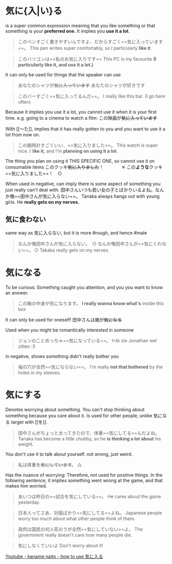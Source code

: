 # 気に{入|い}る
is a super common expression meaning that you like something or that something is your **preferred one**. It implies you **use it a lot**.
>このペンすごく書きやすいんですよ、だからすごく==気に入っています==。
>This pen writes super comfortably, so I particularly **like it**.

>このバソコンは==私のお気に入りです==
>This PC is my favourite **(I particularly like it, and use it a lot.)**

It can only be used for things that the speaker can use
>あなたのシャツが~~気に入っています~~
>あなたのシャツが好きです

>このバーすごく==気に入ってるんだ==。
>I really like this bar. (I go here often)

Because it implies you use it a lot, you cannot use it when it is your first time. e.g. going to a cinema to watch a film:
この映画が~~気に入っています~~

With [[〜た]], implies that it has really gotten to you and you want to use it a
lot from now on.
>この腕時計すごくいい、==気に入りました==。
>This watch is super nice. I l**ike it,** and I'm **planning on using it a lot**.

The thing you plan on using it THIS SPECIFIC ONE, so cannot use it on consumable items
このクッキ~~気に入りました~~！　　　　✕
この**ような**クッキ==気に入りました==！　○

When used in negative, can imply there is some aspect of something you just really can't deal with.
田中さんいつも若い女の子とばかりいるよね。なんか俺==田中さんが気に入らない==。
Tanaka always hangs out with young girls. He **really gets on my nerves.**

## 気に食わない
same way as 気に入らない, but it is more #rough, and hence #male 
>なんか俺田中さんが気に入らない。　○
>なんか俺田中さんが==気にくわない==。    ○
>Takaka really gets on my nerves.

# 気になる
To be curious: Something caught you attention, and you you want to know an answer. 
>この箱の中身が気になります。
>**I really wanna know what's** inside this box

It can only be used for oneself!
田中さんは箱が~~気になる~~

Used when you might be romantically interested in someone
>ジョンのことめっちゃ==気になっている==。
I>Ik zie Jonathan wel zitten :3

in negative, shows something didn't really bother you
>袖の穴が全然==気にならない==。
>I'm really **not that bothered** by the holes in my sleeves.

# 気にする
Denotes worrying about something. You can't stop thinking about something because you care about it. 
Is used for other people, unlike 気になる
target with [[を]].
>田中さんがちょっと太ってきたので、体重==気にしてる==んだよね。
>Tanaka has become a little chubby, so he **is thinking a lot about** his weight.

You don't use it to talk about yourself. not wrong, just weird.
>私は体重を~~気にしています~~。  △

Has the nuance of worrying: Therefore, not used for positive things.
In the following sentence, it implies something went wrong at the game, and that makes him worried.
>あいつは昨日の==試合を気にしている==。
>He cares about the game yesterday.

>日本人ってさあ、対面ばかり==気にしてる==よね。
>Japanese people worry too much about what other people think of them.

>政府は国民の何人死のうが全然==気にしていない==よ。
>The government really doesn't care how many people die.

>気にしなくていいよ
>Don't worry about it!


[Youtube - kaname naito - how to use 気に入る](https://www.youtube.com/watch?v=LCl0exWt0NY)
